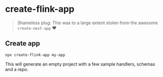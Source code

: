 # create-flink-app

> Shameless plug: This was to a large extent stolen from the awesome `create-next-app` ❤️

## Create app

```
npx create-flink-app my-app
```

This will generate an empty project with a few sample handlers, schemas and a repo.
